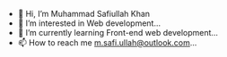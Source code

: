 - 👋 Hi, I’m Muhammad Safiullah Khan
- 👀 I’m interested in Web development...
- 🌱 I’m currently learning Front-end web development...
- 📫 How to reach me m.safi.ullah@outlook.com...

<!---
safi-thecoder/safi-thecoder is a ✨ special ✨ repository because its `README.md` (this file) appears on your GitHub profile.
You can click the Preview link to take a look at your changes.
--->

